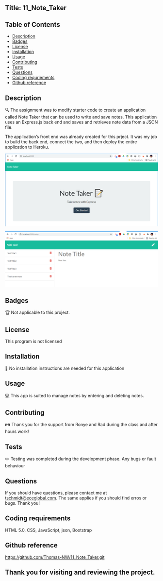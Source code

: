 ## Title: 11_Note_Taker

## Table of Contents
- [Description](#description)
- [Badges](#badges)
- [License](#license)
- [Installation](#installation)
- [Usage](#usage)
- [Contributing](#contributing)
- [Tests](#tests)
- [Questions](#questions)
- [Coding requriements](#languages)
- [Github reference](#github)


## Description
🔍 The assignment was to modify starter code to create an application called Note Taker that can be used to write and save notes. This application uses an Express.js back end and saves and retrieves note data from a JSON file.

The application’s front end was already created for this prject. It was my job to build the back end, connect the two, and then deploy the entire application to Heroku.

![Note Tracker Image 1 - Start Page](./assets/images/NoteTraker_IMG_01.PNG)

![Note Tracker Image 2 - Entrance Page](./assets/images/NoteTraker_IMG_02.PNG)


## Badges
🏆 Not applicable to this project.


## License
This program is not licensed

## Installation
💾 No installation instructions are needed for this application


## Usage
💻 This app is suited to manage notes by entering and deleting notes.


## Contributing
👪 Thank you for the support from Ronye and Rad during the class and after hours work!


## Tests
✏️ Testing was completed during the development phase. Any bugs or fault behaviour 


## Questions
If you should have questions, please contact me at tschmidt@eceglobal.com.
The same applies if you should find erros or bugs.
Thank you!


## Coding requirements
HTML 5.0, CSS, JavaScript, json, Bootstrap

## Github reference 
https://github.com/Thomas-NW/11_Note_Taker.git


Thank you for visiting and reviewing the project. 
---



